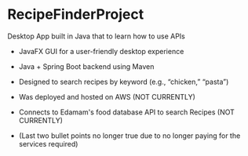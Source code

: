 # RecipeFinderProject
Desktop App built in Java that to learn how to use APIs
- JavaFX GUI for a user-friendly desktop experience
- Java + Spring Boot backend using Maven
- Designed to search recipes by keyword (e.g., “chicken,” “pasta”)
- Was deployed and hosted on AWS (NOT CURRENTLY)
- Connects to Edamam's food database API to search Recipes (NOT CURRENTLY)

- (Last two bullet points no longer true due to no longer paying for the services required)
